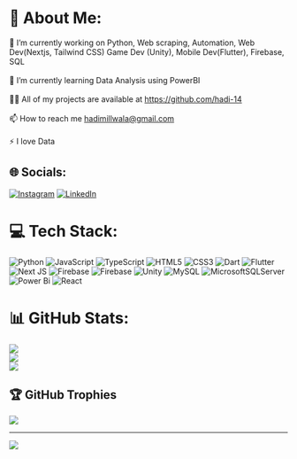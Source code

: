 # 💫 About Me:
🔭 I’m currently working on Python, Web scraping, Automation, Web Dev(Nextjs, Tailwind CSS) Game Dev (Unity), Mobile Dev(Flutter), Firebase, SQL<br><br>🌱 I’m currently learning Data Analysis using PowerBI<br><br>👨‍💻 All of my projects are available at https://github.com/hadi-14<br><br>📫 How to reach me hadimillwala@gmail.com<br><br>⚡ I love Data


## 🌐 Socials:
[![Instagram](https://img.shields.io/badge/Instagram-%23E4405F.svg?logo=Instagram&logoColor=white)](https://instagram.com/hadimillwala) [![LinkedIn](https://img.shields.io/badge/LinkedIn-%230077B5.svg?logo=linkedin&logoColor=white)](https://linkedin.com/in/abdul-hadi-millwala) 

# 💻 Tech Stack:
![Python](https://img.shields.io/badge/python-3670A0?style=for-the-badge&logo=python&logoColor=ffdd54) ![JavaScript](https://img.shields.io/badge/javascript-%23323330.svg?style=for-the-badge&logo=javascript&logoColor=%23F7DF1E) ![TypeScript](https://img.shields.io/badge/typescript-%23007ACC.svg?style=for-the-badge&logo=typescript&logoColor=white) ![HTML5](https://img.shields.io/badge/html5-%23E34F26.svg?style=for-the-badge&logo=html5&logoColor=white) ![CSS3](https://img.shields.io/badge/css3-%231572B6.svg?style=for-the-badge&logo=css3&logoColor=white) ![Dart](https://img.shields.io/badge/dart-%230175C2.svg?style=for-the-badge&logo=dart&logoColor=white) ![Flutter](https://img.shields.io/badge/Flutter-%2302569B.svg?style=for-the-badge&logo=Flutter&logoColor=white) ![Next JS](https://img.shields.io/badge/Next-black?style=for-the-badge&logo=next.js&logoColor=white) ![Firebase](https://img.shields.io/badge/firebase-%23039BE5.svg?style=for-the-badge&logo=firebase) ![Firebase](https://img.shields.io/badge/firebase-a08021?style=for-the-badge&logo=firebase&logoColor=ffcd34) ![Unity](https://img.shields.io/badge/unity-%23000000.svg?style=for-the-badge&logo=unity&logoColor=white) ![MySQL](https://img.shields.io/badge/mysql-4479A1.svg?style=for-the-badge&logo=mysql&logoColor=white) ![MicrosoftSQLServer](https://img.shields.io/badge/Microsoft%20SQL%20Server-CC2927?style=for-the-badge&logo=microsoft%20sql%20server&logoColor=white) ![Power Bi](https://img.shields.io/badge/power_bi-F2C811?style=for-the-badge&logo=powerbi&logoColor=black) ![React](https://img.shields.io/badge/react-%2320232a.svg?style=for-the-badge&logo=react&logoColor=%2361DAFB)
# 📊 GitHub Stats:
![](https://github-readme-stats.vercel.app/api?username=hadi-14&theme=dark&hide_border=false&include_all_commits=true&count_private=true)<br/>
![](https://github-readme-streak-stats.herokuapp.com/?user=hadi-14&theme=dark&hide_border=false)<br/>
![](https://github-readme-stats.vercel.app/api/top-langs/?username=hadi-14&theme=dark&hide_border=false&include_all_commits=true&count_private=true&layout=compact)

## 🏆 GitHub Trophies
![](https://github-profile-trophy.vercel.app/?username=hadi-14&theme=radical&no-frame=false&no-bg=true&margin-w=4)

---
[![](https://visitcount.itsvg.in/api?id=hadi-14&icon=0&color=0)](https://visitcount.itsvg.in)

<!-- Proudly created with GPRM ( https://gprm.itsvg.in ) -->
